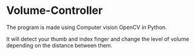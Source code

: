 # Volume-Controller
The program is made using Computer vision  OpenCV in Python.

It will detect your thumb and index finger and change the level of volume depending on the distance between them.
